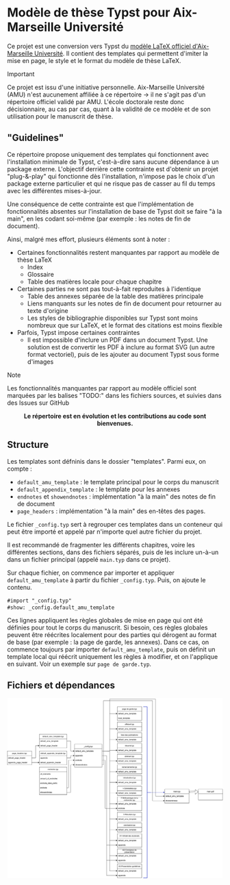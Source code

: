 
# Modèle de thèse Typst pour Aix-Marseille Université


Ce projet est une conversion vers Typst du [modèle LaTeX officiel d'Aix-Marseille Université](https://github.com/SCD-Aix-Marseille-Universite/latexamu/tree/master).
Il contient des templates qui permettent d'imiter la mise en page, le style et le format du modèle de thèse LaTeX.

> [!IMPORTANT]
> Ce projet est issu d'une initiative personnelle. Aix-Marseille Université (AMU) n'est aucunement affiliée à ce répertoire -> il ne s'agit pas d'un répertoire officiel validé par AMU. L'école doctorale reste donc décisionnaire, au cas par cas, quant à la validité de ce modèle et de son utilisation pour le manuscrit de thèse.

## "Guidelines"

Ce répertoire propose uniquement des templates qui fonctionnent avec l'installation minimale de Typst, c'est-à-dire sans aucune dépendance à un package externe.
L'objectif derrière cette contrainte est d'obtenir un projet "plug-&-play" qui fonctionne dès l'installation, n'impose pas le choix d'un package externe particulier et qui ne risque pas de casser au fil du temps avec les différentes mises-à-jour.

Une conséquence de cette contrainte est que l'implémentation de fonctionnalités absentes sur l'installation de base de Typst doit se faire "à la main", en les codant soi-même (par exemple : les notes de fin de document). 

Ainsi, malgré mes effort, plusieurs éléments sont à noter :
- Certaines fonctionnalités restent manquantes par rapport au modèle de thèse LaTeX
    - Index
    - Glossaire
    - Table des matières locale pour chaque chapitre
- Certaines parties ne sont pas tout-à-fait reproduites à l'identique
    - Table des annexes séparée de la table des matières principale
    - Liens manquants sur les notes de fin de document pour retourner au texte d'origine
    - Les styles de bibliographie disponibles sur Typst sont moins nombreux que sur LaTeX, et le format des citations est moins flexible
- Parfois, Typst impose certaines contraintes
    - Il est impossible d'inclure un PDF dans un document Typst. Une solution est de convertir les PDF à inclure au format SVG (un autre format vectoriel), puis de les ajouter au document Typst sous forme d'images

> [!NOTE]
> Les fonctionnalités manquantes par rapport au modèle officiel sont marquées par les balises "TODO:" dans les fichiers sources, et suivies dans des Issues sur GitHub


<b><p style="text-align: center;"> Le répertoire est en évolution et les contributions au code sont bienvenues. </p></b>

## Structure

Les templates sont défninis dans le dossier "templates".
Parmi eux, on compte : 
- ```default_amu_template``` : le template principal pour le corps du manuscrit
- ```default_appendix_template``` : le template pour les annexes
- ```endnotes``` et ```showendnotes``` : implémentation "à la main" des notes de fin de document
- ```page_headers``` : implémentation "à la main" des en-têtes des pages.

Le fichier ```_config.typ``` sert à regrouper ces templates dans un conteneur qui peut être importé et appelé par n'importe quel autre fichier du projet.

Il est recommandé de fragmenter les différents chapitres, voire les différentes sections, dans des fichiers séparés, puis de les inclure un-à-un dans un fichier principal (appelé ```main.typ``` dans ce projet).

Sur chaque fichier, on commence par importer et appliquer ```default_amu_template``` à partir du fichier ```_config.typ```. 
Puis, on ajoute le contenu.

```typst
#import "_config.typ"
#show: _config.default_amu_template

```

Ces lignes appliquent les règles globales de mise en page qui ont été définies pour tout le corps du manuscrit.
Si besoin, ces règles globales peuvent être réécrites localement pour des parties qui dérogent au format de base (par exemple : la page de garde, les annexes).
Dans ce cas, on commence toujours par importer ```default_amu_template```, puis on définit un template local qui réécrit uniquement les règles à modifier, et on l'applique en suivant. Voir un exemple sur ```page de garde.typ```.


## Fichiers et dépendances

![](drawio_diagrams/dependancies.drawio.svg)
